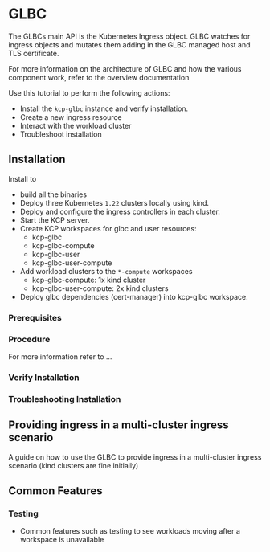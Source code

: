 # GLBC

The GLBCs main API is the Kubernetes Ingress object. GLBC watches for ingress objects and mutates them adding in the GLBC managed host and TLS certificate.

For more information on the architecture of GLBC and how the various component work, refer to the overview documentation

Use this tutorial to perform the following actions:

* Install the `kcp-glbc` instance and verify installation.
* Create a new ingress resource
* Interact with the workload cluster
* Troubleshoot installation 


## Installation

Install to 
* build all the binaries
* Deploy three Kubernetes `1.22` clusters locally using kind.
* Deploy and configure the ingress controllers in each cluster.
* Start the KCP server.
* Create KCP workspaces for glbc and user resources:
    * kcp-glbc
    * kcp-glbc-compute
    * kcp-glbc-user
    * kcp-glbc-user-compute
* Add workload clusters to the `*-compute` workspaces
    * kcp-glbc-compute: 1x kind cluster
    * kcp-glbc-user-compute: 2x kind clusters
* Deploy glbc dependencies (cert-manager) into kcp-glbc workspace.



### Prerequisites

###  Procedure

For more information refer to ...

### Verify Installation


### Troubleshooting Installation



## Providing ingress in a multi-cluster ingress scenario

A guide on how to use the GLBC to provide ingress in a multi-cluster ingress scenario (kind clusters are fine initially)


## Common Features 

### Testing

- Common features such as testing to see workloads moving after a workspace is unavailable






